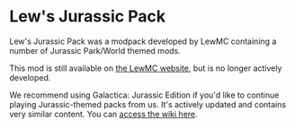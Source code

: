 # Lew&apos;s Jurassic Pack

Lew's Jurassic Pack was a modpack developed by LewMC containing a number of Jurassic Park/World themed mods.

This mod is still available on [the LewMC website](https://lewmc/net/modpack/lews-jurassic-pack), but is no longer actively developed.

We recommend using Galactica: Jurassic Edition if you'd like to continue playing Jurassic-themed packs from us.
It's actively updated and contains very similar content. You can [access the wiki here](Galactica.md).